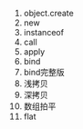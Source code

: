 1. object.create
2. new
3. instanceof
4. call
5. apply
6. bind
7. bind完整版
8. 浅拷贝
9. 深拷贝
10. 数组拍平
11. flat